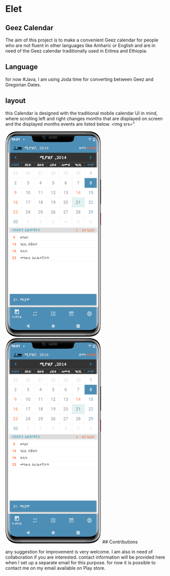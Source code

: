 # Elet


## Geez Calendar

The aim of this project is to make a convenient Geez calendar for people who are not fluent in other languages like Amharic or English 
and are in need of the Geez calendar traditionally used in Eritrea and Ethiopia.

## Language
for now #Java, I am using Joda time for converting between Geez and Gregorian Dates.

## layout

this Calendar is designed with the traditional mobile calendar UI in mind, where scrolling left and right changes months that are displayed on screen
and the displayed months events are listed below.
<img srs="

<img src="https://github.com/tinsae-ghilay/tinsae-ghilay.github.io/blob/main/res/month.png" width="300">
<img src="https://github.com/tinsae-ghilay/tinsae-ghilay.github.io/blob/main/res/month.png" width="300">
## Contributions

any suggestion for improvement is very welcome. I am also in need of collaboration if you are interested.
contact information will be provided here when I set up a separate email for this purpose. for now it is possible to contact me on my email
available on Play store.



